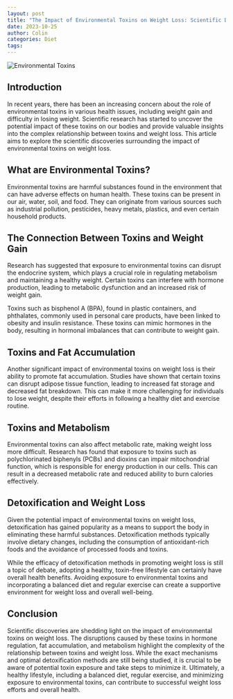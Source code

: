```yaml
---
layout: post
title: "The Impact of Environmental Toxins on Weight Loss: Scientific Discoveries"
date: 2023-10-25
author: Colin
categories: Diet
tags: 
---
```


![Environmental Toxins](https://source.unsplash.com/1600x900/?environmental,toxins)

## Introduction

In recent years, there has been an increasing concern about the role of environmental toxins in various health issues, including weight gain and difficulty in losing weight. Scientific research has started to uncover the potential impact of these toxins on our bodies and provide valuable insights into the complex relationship between toxins and weight loss. This article aims to explore the scientific discoveries surrounding the impact of environmental toxins on weight loss.

## What are Environmental Toxins?

Environmental toxins are harmful substances found in the environment that can have adverse effects on human health. These toxins can be present in our air, water, soil, and food. They can originate from various sources such as industrial pollution, pesticides, heavy metals, plastics, and even certain household products.

## The Connection Between Toxins and Weight Gain

Research has suggested that exposure to environmental toxins can disrupt the endocrine system, which plays a crucial role in regulating metabolism and maintaining a healthy weight. Certain toxins can interfere with hormone production, leading to metabolic dysfunction and an increased risk of weight gain.

Toxins such as bisphenol A (BPA), found in plastic containers, and phthalates, commonly used in personal care products, have been linked to obesity and insulin resistance. These toxins can mimic hormones in the body, resulting in hormonal imbalances that can contribute to weight gain.

## Toxins and Fat Accumulation

Another significant impact of environmental toxins on weight loss is their ability to promote fat accumulation. Studies have shown that certain toxins can disrupt adipose tissue function, leading to increased fat storage and decreased fat breakdown. This can make it more challenging for individuals to lose weight, despite their efforts in following a healthy diet and exercise routine.

## Toxins and Metabolism

Environmental toxins can also affect metabolic rate, making weight loss more difficult. Research has found that exposure to toxins such as polychlorinated biphenyls (PCBs) and dioxins can impair mitochondrial function, which is responsible for energy production in our cells. This can result in a decreased metabolic rate and reduced ability to burn calories effectively.

## Detoxification and Weight Loss

Given the potential impact of environmental toxins on weight loss, detoxification has gained popularity as a means to support the body in eliminating these harmful substances. Detoxification methods typically involve dietary changes, including the consumption of antioxidant-rich foods and the avoidance of processed foods and toxins.

While the efficacy of detoxification methods in promoting weight loss is still a topic of debate, adopting a healthy, toxin-free lifestyle can certainly have overall health benefits. Avoiding exposure to environmental toxins and incorporating a balanced diet and regular exercise can create a supportive environment for weight loss and overall well-being.

## Conclusion

Scientific discoveries are shedding light on the impact of environmental toxins on weight loss. The disruptions caused by these toxins in hormone regulation, fat accumulation, and metabolism highlight the complexity of the relationship between toxins and weight loss. While the exact mechanisms and optimal detoxification methods are still being studied, it is crucial to be aware of potential toxin exposure and take steps to minimize it. Ultimately, a healthy lifestyle, including a balanced diet, regular exercise, and minimizing exposure to environmental toxins, can contribute to successful weight loss efforts and overall health.